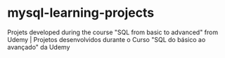 # mysql-learning-projects
Projets developed during the course "SQL from basic to advanced" from Udemy | Projetos desenvolvidos durante o Curso "SQL do básico ao avançado" da Udemy
